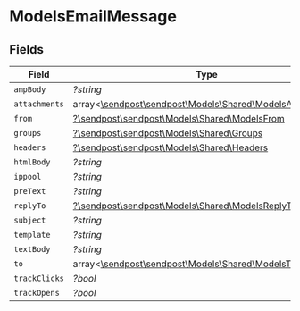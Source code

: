 # ModelsEmailMessage


## Fields

| Field                                                                                               | Type                                                                                                | Required                                                                                            | Description                                                                                         |
| --------------------------------------------------------------------------------------------------- | --------------------------------------------------------------------------------------------------- | --------------------------------------------------------------------------------------------------- | --------------------------------------------------------------------------------------------------- |
| `ampBody`                                                                                           | *?string*                                                                                           | :heavy_minus_sign:                                                                                  | N/A                                                                                                 |
| `attachments`                                                                                       | array<[\sendpost\sendpost\Models\Shared\ModelsAttachment](../../Models/Shared/ModelsAttachment.md)> | :heavy_minus_sign:                                                                                  | N/A                                                                                                 |
| `from`                                                                                              | [?\sendpost\sendpost\Models\Shared\ModelsFrom](../../Models/Shared/ModelsFrom.md)                   | :heavy_minus_sign:                                                                                  | N/A                                                                                                 |
| `groups`                                                                                            | [?\sendpost\sendpost\Models\Shared\Groups](../../Models/Shared/Groups.md)                           | :heavy_minus_sign:                                                                                  | N/A                                                                                                 |
| `headers`                                                                                           | [?\sendpost\sendpost\Models\Shared\Headers](../../Models/Shared/Headers.md)                         | :heavy_minus_sign:                                                                                  | N/A                                                                                                 |
| `htmlBody`                                                                                          | *?string*                                                                                           | :heavy_minus_sign:                                                                                  | N/A                                                                                                 |
| `ippool`                                                                                            | *?string*                                                                                           | :heavy_minus_sign:                                                                                  | N/A                                                                                                 |
| `preText`                                                                                           | *?string*                                                                                           | :heavy_minus_sign:                                                                                  | N/A                                                                                                 |
| `replyTo`                                                                                           | [?\sendpost\sendpost\Models\Shared\ModelsReplyTo](../../Models/Shared/ModelsReplyTo.md)             | :heavy_minus_sign:                                                                                  | N/A                                                                                                 |
| `subject`                                                                                           | *?string*                                                                                           | :heavy_minus_sign:                                                                                  | N/A                                                                                                 |
| `template`                                                                                          | *?string*                                                                                           | :heavy_minus_sign:                                                                                  | N/A                                                                                                 |
| `textBody`                                                                                          | *?string*                                                                                           | :heavy_minus_sign:                                                                                  | N/A                                                                                                 |
| `to`                                                                                                | array<[\sendpost\sendpost\Models\Shared\ModelsTo](../../Models/Shared/ModelsTo.md)>                 | :heavy_minus_sign:                                                                                  | N/A                                                                                                 |
| `trackClicks`                                                                                       | *?bool*                                                                                             | :heavy_minus_sign:                                                                                  | N/A                                                                                                 |
| `trackOpens`                                                                                        | *?bool*                                                                                             | :heavy_minus_sign:                                                                                  | N/A                                                                                                 |
